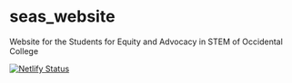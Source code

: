 # seas_website
Website for the Students for Equity and Advocacy in STEM of Occidental College

[![Netlify Status](https://api.netlify.com/api/v1/badges/0849f832-b735-414d-abcd-e4329e96c6c8/deploy-status)](https://app.netlify.com/sites/oxyseas/deploys)
